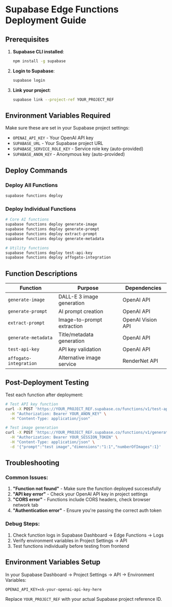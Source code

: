 # Supabase Edge Functions Deployment Guide

## Prerequisites

1. **Supabase CLI installed**:
   ```bash
   npm install -g supabase
   ```

2. **Login to Supabase**:
   ```bash
   supabase login
   ```

3. **Link your project**:
   ```bash
   supabase link --project-ref YOUR_PROJECT_REF
   ```

## Environment Variables Required

Make sure these are set in your Supabase project settings:

- `OPENAI_API_KEY` - Your OpenAI API key
- `SUPABASE_URL` - Your Supabase project URL  
- `SUPABASE_SERVICE_ROLE_KEY` - Service role key (auto-provided)
- `SUPABASE_ANON_KEY` - Anonymous key (auto-provided)

## Deploy Commands

### Deploy All Functions
```bash
supabase functions deploy
```

### Deploy Individual Functions
```bash
# Core AI functions
supabase functions deploy generate-image
supabase functions deploy generate-prompt
supabase functions deploy extract-prompt
supabase functions deploy generate-metadata

# Utility functions
supabase functions deploy test-api-key
supabase functions deploy affogato-integration
```

## Function Descriptions

| Function | Purpose | Dependencies |
|----------|---------|--------------|
| `generate-image` | DALL-E 3 image generation | OpenAI API |
| `generate-prompt` | AI prompt creation | OpenAI API |
| `extract-prompt` | Image-to-prompt extraction | OpenAI Vision API |
| `generate-metadata` | Title/metadata generation | OpenAI API |
| `test-api-key` | API key validation | OpenAI API |
| `affogato-integration` | Alternative image service | RenderNet API |

## Post-Deployment Testing

Test each function after deployment:

```bash
# Test API key function
curl -X POST 'https://YOUR_PROJECT_REF.supabase.co/functions/v1/test-api-key' \
  -H "Authorization: Bearer YOUR_ANON_KEY" \
  -H "Content-Type: application/json"

# Test image generation
curl -X POST 'https://YOUR_PROJECT_REF.supabase.co/functions/v1/generate-image' \
  -H "Authorization: Bearer YOUR_SESSION_TOKEN" \
  -H "Content-Type: application/json" \
  -d '{"prompt":"test image","dimensions":"1:1","numberOfImages":1}'
```

## Troubleshooting

### Common Issues:

1. **"Function not found"** - Make sure the function deployed successfully
2. **"API key error"** - Check your OpenAI API key in project settings
3. **"CORS error"** - Functions include CORS headers, check browser network tab
4. **"Authentication error"** - Ensure you're passing the correct auth token

### Debug Steps:

1. Check function logs in Supabase Dashboard → Edge Functions → Logs
2. Verify environment variables in Project Settings → API
3. Test functions individually before testing from frontend

## Environment Variables Setup

In your Supabase Dashboard → Project Settings → API → Environment Variables:

```
OPENAI_API_KEY=sk-your-openai-api-key-here
```

Replace `YOUR_PROJECT_REF` with your actual Supabase project reference ID.